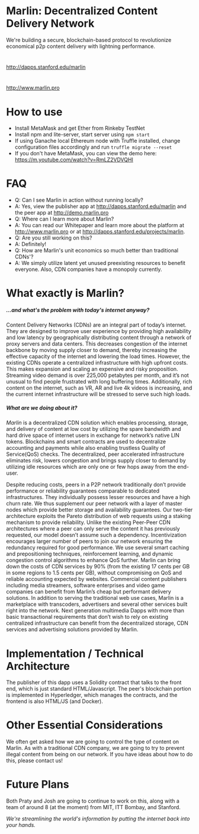 # Marlin: Decentralized Content Delivery Network

We're building a secure, blockchain-based protocol to revolutionize economical p2p content delivery with lightning performance.
# 
http://dapps.stanford.edu/marlin
# 
http://www.marlin.pro


# How to use

  - Install MetaMask and get Ether from Rinkeby TestNet
  - Install npm and lite-server, start server using `npm start`
  - If using Ganache local Ethereum node with Truffle installed, change configuration files accordingly and run `truffle migrate --reset`
  - If you don't have MetaMask, you can view the demo here: https://m.youtube.com/watch?v=RmLZ2VDVQHI

# FAQ
 - Q: Can I see Marlin in action without running locally?
 - A: Yes, view the publisher app at http://dapps.stanford.edu/marlin and the peer app at http://demo.marlin.pro
 - Q: Where can I learn more about Marlin? 
 - A: You can read our Whitepaper and learn more about the platform at http://www.marlin.pro or at http://dapps.stanford.edu/projects/marlin.
 - Q: Are you still working on this?
 - A: Definitely!
 - Q: How are Marlin's unit economics so much better than traditional CDNs'? 
 - A: We simply utilize latent yet unused preexisting resources to benefit everyone. Also, CDN companies have a monopoly currently.

# What exactly is Marlin?
##### ...and what's the problem with today's internet anyway?
Content Delivery Networks (CDNs) are an integral part of today’s internet. They are designed to improve user experience by providing high availability and low latency by geographically distributing content through a network of proxy servers and data centers. This decreases congestion of the internet backbone by moving supply closer to demand, thereby increasing the effective capacity of the internet and lowering the load times. However, the existing CDNs operate a centralized infrastructure with high upfront costs. This makes expansion and scaling an expensive and risky proposition. Streaming video demand is over 225,000 petabytes per month, and it’s not unusual to find people frustrated with long buffering times. Additionally, rich content on the internet, such as VR, AR and live 4k videos is increasing, and the current internet infrastructure will be stressed to serve such high loads.

##### What are we doing about it?
*Marlin* is a decentralized CDN solution which enables processing, storage, and delivery of content at low cost by utilizing the spare bandwidth and hard drive space of internet users in exchange for network’s native LIN tokens. Blockchains and smart contracts are used to decentralize accounting and payments while also enabling trustless Quality of Service(QoS) checks. The decentralized, peer accelerated infrastructure eliminates risk, lowers congestion and brings supply closer to demand by utilizing idle resources which are only one or few hops away from the end-user.

Despite reducing costs, peers in a P2P network traditionally don’t provide performance or reliability guarantees comparable to dedicated infrastructures. They individually possess lesser resources and have a high churn rate. We thus supplement our peer network with a layer of master nodes which provide better storage and availability guarantees. Our two-tier architecture exploits the Pareto distribution of web requests using a staking mechanism to provide reliability. Unlike the existing Peer-Peer CDN architectures where a peer can only serve the content it has previously requested, our model doesn’t assume such a dependency. Incentivization encourages larger number of peers to join our network ensuring the redundancy required for good performance. We use several smart caching and prepositioning techniques, reinforcement learning, and dynamic congestion control algorithms to enhance QoS further. Marlin can bring down the costs of CDN services by 90% (from the existing 17 cents per GB in some regions to 1.5 cents per GB), without compromising on QoS and reliable accounting expected by websites. Commercial content publishers including media streamers, software enterprises and video game companies can benefit from Marlin’s cheap but performant delivery solutions. In addition to serving the traditional web use cases, Marlin is a marketplace with transcoders, advertisers and several other services built right into the network. Next generation multimedia Dapps with more than basic transactional requirements that don’t wish to rely on existing centralized infrastructure can benefit from the decentralized storage, CDN services and advertising solutions provided by Marlin.

# Implementation / Technical Architecture
The publisher of this dapp uses a Solidity contract that talks to the front end, which is just standard HTML/Javascript. The peer's blockchain portion is implemented in Hyperledger, which manages the contracts, and the frontend is also HTML/JS (and Docker).

# Other Essential Considerations
We often get asked how we are going to control the type of content on Marlin. As with a traditional CDN company, we are going to try to prevent illegal content from being on our network. If you have ideas about how to do this, please contact us!

# Future Plans
Both Praty and Josh are going to continue to work on this, along with a team of around 8 (at the moment) from MIT, ITT Bombay, and Stanford. 

*We're streamlining the world's information by putting the internet back into your hands.*
